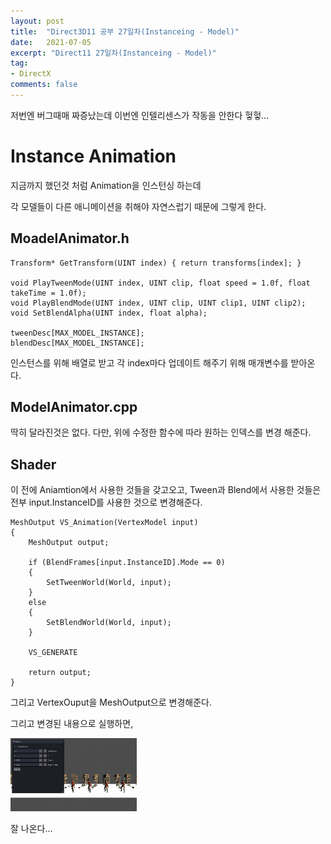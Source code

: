 ```yaml
---
layout: post
title:  "Direct3D11 공부 27일차(Instanceing - Model)"
date:   2021-07-05
excerpt: "Direct11 27일차(Instanceing - Model)"
tag:
- DirectX
comments: false
---
```

저번엔 버그때매 짜증났는데 이번엔 인텔리센스가 작동을 안한다 헣헣...

# Instance Animation
지금까지 했던것 처럼 Animation을 인스턴싱 하는데

각 모델들이 다른 애니메이션을 취해야 자연스럽기 때문에 그렇게 한다.

## MoadelAnimator.h
```
Transform* GetTransform(UINT index) { return transforms[index]; }

void PlayTweenMode(UINT index, UINT clip, float speed = 1.0f, float takeTime = 1.0f);
void PlayBlendMode(UINT index, UINT clip, UINT clip1, UINT clip2);
void SetBlendAlpha(UINT index, float alpha);

tweenDesc[MAX_MODEL_INSTANCE];
blendDesc[MAX_MODEL_INSTANCE];
```
인스턴스를 위해 배열로 받고 각 index마다 업데이트 해주기 위해 매개변수를 받아온다.
## ModelAnimator.cpp
딱히 달라진것은 없다. 다만, 위에 수정한 함수에 따라 원하는 인덱스를 변경 해준다.

## Shader
이 전에 Aniamtion에서 사용한 것들을 갖고오고, Tween과 Blend에서 사용한 것들은 전부 input.InstanceID를 사용한 것으로 변경해준다.

```
MeshOutput VS_Animation(VertexModel input)
{
    MeshOutput output;
    
    if (BlendFrames[input.InstanceID].Mode == 0)
    {
        SetTweenWorld(World, input);
    }
    else
    {
        SetBlendWorld(World, input);
    }
        
    VS_GENERATE
    
    return output;
}
```
그리고 VertexOuput을 MeshOutput으로 변경해준다.

그리고 변경된 내용으로 실행하면,

<img src = "../assets/img/project/d3dx/day26/instance_animation.gif" width="40%">

잘 나온다...